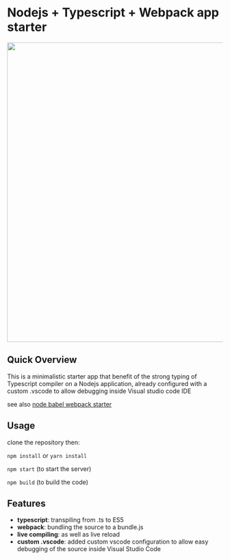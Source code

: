# Nodejs + Typescript + Webpack app starter
<img src="https://thumbs.gfycat.com/AppropriateParallelCuckoo-max-14mb.gif" width=700/>

## Quick Overview

This is a minimalistic starter app that benefit of the strong typing of Typescript compiler
on a Nodejs application, already configured with a custom .vscode to allow debugging inside Visual studio code IDE

see also [node babel webpack starter](https://github.com/kinotto/node-babel-webpack-starter)

## Usage

clone the repository then:

`npm install` or `yarn install`

`npm start` (to start the server)

`npm build` (to build the code)

## Features

- **typescript**: transpiling from .ts to ES5
- **webpack**: bundling the source to a bundle.js
- **live compiling**: as well as live reload 
- **custom .vscode**: added custom vscode configuration to allow easy debugging of the source inside Visual Studio Code




